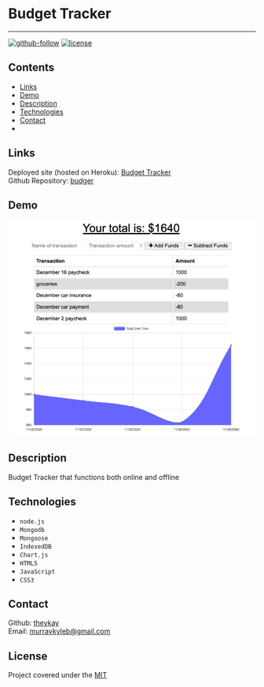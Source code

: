 # Budget Tracker
<hr>

[![github-follow](https://img.shields.io/github/followers/theykay?label=Follow&logoColor=purple&style=social)](https://github.com/theykay)
[![license](https://img.shields.io/badge/License-MIT-brightgreen.svg)](https://choosealicense.com/licenses/mit/)

## Contents
* [Links](#links)
* [Demo](#demo)
* [Description](#description)
* [Technologies](#technologies)
* [Contact](#contact)
* [](#)

## Links
Deployed site (hosted on Heroku): [Budget Tracker](https://secure-cliffs-06418.herokuapp.com/)\
Github Repository: [budger](https://github.com/theykay/budger)

## Demo
![screenshot](public/assets/images/budgetTracker.png)

## Description
Budget Tracker that functions both online and offline

## Technologies
* ```node.js```
* ```Mongodb```
* ```Mongoose```
* ```IndexedDB```
* ```Chart.js```
* ```HTML5```
* ```JavaScript```
* ```CSS3```

## Contact
Github: [theykay](https://github.com/theykay)\
Email: [murraykyleb@gmail.com](mailto:murraykyleb@gmail.com)

## License
Project covered under the [MIT](https://choosealicense.com/licenses/mit/)